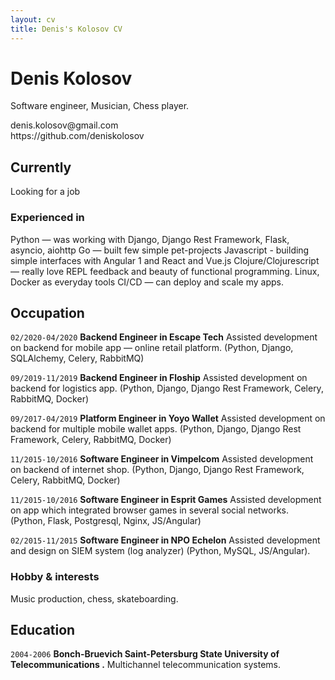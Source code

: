 ```yaml
---
layout: cv
title: Denis's Kolosov CV
---
```

# Denis Kolosov
Software engineer, Musician, Chess player.

<div id="webaddress">
denis.kolosov@gmail.com<br>
https://github.com/deniskolosov<br> 
</div>


## Currently
Looking for a job

### Experienced in
Python — was working with Django, Django Rest Framework, Flask, asyncio, aiohttp
Go — built few simple pet-projects
Javascript - building simple interfaces with Angular 1 and React and Vue.js
Clojure/Clojurescript — really love REPL feedback and beauty of functional programming.
Linux, Docker as everyday tools
CI/CD — can deploy and scale my apps. 


## Occupation
`02/2020-04/2020`
__Backend Engineer in Escape Tech__
Assisted development on backend for mobile app — online retail platform.
(Python, Django, SQLAlchemy, Celery, RabbitMQ)

`09/2019-11/2019`
__Backend Engineer in Floship__
Assisted development on backend for logistics app.
(Python, Django, Django Rest Framework, Celery, RabbitMQ, Docker)

`09/2017-04/2019`
__Platform Engineer in Yoyo Wallet__
Assisted development on backend for multiple mobile wallet apps.
(Python, Django, Django Rest Framework, Celery, RabbitMQ, Docker)

`11/2015-10/2016`
__Software Engineer in Vimpelcom__
Assisted development on backend of internet shop.
(Python, Django, Django Rest Framework, Celery, RabbitMQ, Docker)

`11/2015-10/2016`
__Software Engineer in Esprit Games__
Assisted development on app which integrated browser games in several social networks.
(Python, Flask, Postgresql, Nginx, JS/Angular)

`02/2015-11/2015`
__Software Engineer in NPO Echelon__
Assisted development and design on SIEM system (log analyzer) (Python, MySQL, JS/Angular).

### Hobby & interests

Music production, chess, skateboarding.

## Education

`2004-2006`
__Bonch-Bruevich Saint-Petersburg State University of Telecommunications .__
  Multichannel telecommunication systems.



<!-- ### Footer

Last updated: July 2020 -->


